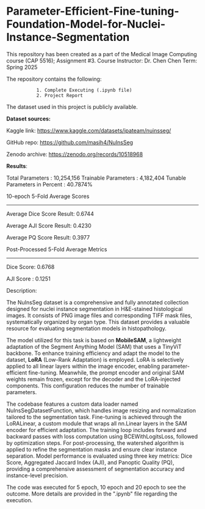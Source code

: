 # Parameter-Efficient-Fine-tuning-Foundation-Model-for-Nuclei-Instance-Segmentation


This repository has been created as a part of the Medical Image Computing course (CAP 5516); Assignment #3.
Course Instructor: Dr. Chen Chen 
Term: Spring 2025 

The repository contains the following:

               1. Complete Executing (.ipynb file)
               2. Project Report

The dataset used in this project is publicly available. 

**Dataset sources:**

Kaggle link: https://www.kaggle.com/datasets/ipateam/nuinsseg/ 

GitHub repo: https://github.com/masih4/NuInsSeg 

Zenodo archive: https://zenodo.org/records/10518968 


**Results**:

Total Parameters                 : 10,254,156
Trainable Parameters             : 4,182,404
Tunable Parameters in Percent    : 40.7874%

10-epoch 5-Fold Average Scores
****************************************

Average Dice Score Result: 0.6744

Average AJI Score Result: 0.4230

Average PQ Score Result: 0.3977

Post-Processed 5-Fold Average Metrics
******************************************

Dice Score: 0.6768

AJI Score : 0.1251


Description: 

The NuInsSeg dataset is a comprehensive and fully annotated collection designed for nuclei instance segmentation in H&E-stained histological images. It consists of PNG image files and corresponding TIFF mask files, systematically organized by organ type. This dataset provides a valuable resource for evaluating segmentation models in histopathology.

The model utilized for this task is based on **MobileSAM**, a lightweight adaptation of the Segment Anything Model (SAM) that uses a TinyViT backbone. To enhance training efficiency and adapt the model to the dataset, **LoRA** (Low-Rank Adaptation) is employed. LoRA is selectively applied to all linear layers within the image encoder, enabling parameter-efficient fine-tuning. Meanwhile, the prompt encoder and original SAM weights remain frozen, except for the decoder and the LoRA-injected components. This configuration reduces the number of trainable parameters.

The codebase features a custom data loader named NuInsSegDatasetFunction, which handles image resizing and normalization tailored to the segmentation task. Fine-tuning is achieved through the LoRALinear, a custom module that wraps all nn.Linear layers in the SAM encoder for efficient adaptation. The training loop includes forward and backward passes with loss computation using BCEWithLogitsLoss, followed by optimization steps.
For post-processing, the watershed algorithm is applied to refine the segmentation masks and ensure clear instance separation. Model performance is evaluated using three key metrics: Dice Score, Aggregated Jaccard Index (AJI), and Panoptic Quality (PQ), providing a comprehensive assessment of segmentation accuracy and instance-level precision.

The code was executed for 5 epoch, 10 epoch and 20 epoch to see the outcome. More details are provided in the ".ipynb" file regarding the execution.
